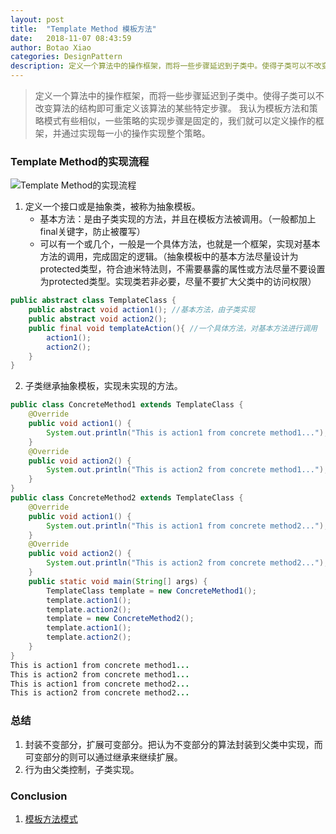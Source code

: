 ```yaml
---
layout: post
title:  "Template Method 模板方法"
date:   2018-11-07 08:43:59
author: Botao Xiao
categories: DesignPattern
description: 定义一个算法中的操作框架，而将一些步骤延迟到子类中。使得子类可以不改变算法的结构即可重定义该算法的某些特定步骤。
---
```

> 定义一个算法中的操作框架，而将一些步骤延迟到子类中。使得子类可以不改变算法的结构即可重定义该算法的某些特定步骤。
> 我认为模板方法和策略模式有些相似，一些策略的实现步骤是固定的，我们就可以定义操作的框架，并通过实现每一小的操作实现整个策略。

### Template Method的实现流程
![Template Method的实现流程](https://i.imgur.com/x55JL55.png)

1. 定义一个接口或是抽象类，被称为抽象模板。
	* 基本方法：是由子类实现的方法，并且在模板方法被调用。（一般都加上final关键字，防止被覆写）
	* 可以有一个或几个，一般是一个具体方法，也就是一个框架，实现对基本方法的调用，完成固定的逻辑。（抽象模板中的基本方法尽量设计为protected类型，符合迪米特法则，不需要暴露的属性或方法尽量不要设置为protected类型。实现类若非必要，尽量不要扩大父类中的访问权限）
```Java
public abstract class TemplateClass {
	public abstract void action1();	//基本方法，由子类实现
	public abstract void action2();
	public final void templateAction(){	//一个具体方法，对基本方法进行调用
		action1();
		action2();
	}
}
```

2. 子类继承抽象模板，实现未实现的方法。
```Java
public class ConcreteMethod1 extends TemplateClass {
	@Override
	public void action1() {
		System.out.println("This is action1 from concrete method1...");
	}
	@Override
	public void action2() {
		System.out.println("This is action2 from concrete method1...");
	}
}
public class ConcreteMethod2 extends TemplateClass {
	@Override
	public void action1() {
		System.out.println("This is action1 from concrete method2...");
	}
	@Override
	public void action2() {
		System.out.println("This is action2 from concrete method2...");
	}
	public static void main(String[] args) {
		TemplateClass template = new ConcreteMethod1();
		template.action1();
		template.action2();
		template = new ConcreteMethod2();
		template.action1();
		template.action2();
	}
}
This is action1 from concrete method1...
This is action2 from concrete method1...
This is action1 from concrete method2...
This is action2 from concrete method2...
```

### 总结
1. 封装不变部分，扩展可变部分。把认为不变部分的算法封装到父类中实现，而可变部分的则可以通过继承来继续扩展。
2. 行为由父类控制，子类实现。

### Conclusion
1. [模板方法模式](http://www.cnblogs.com/zhanglei93/p/6021086.html)